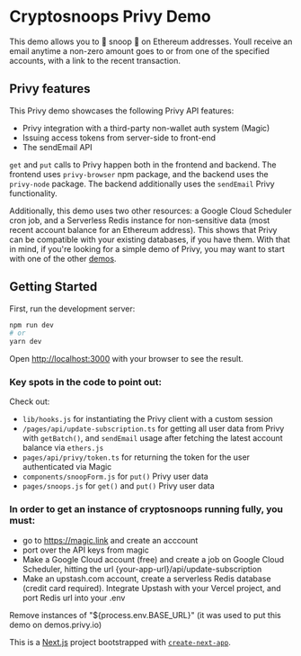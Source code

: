 # Cryptosnoops Privy Demo 

This demo allows you to 🌚 snoop 🌚 on Ethereum addresses. Youll receive an email anytime a non-zero amount goes to or from one of the specified accounts, with a link to the recent transaction.

## Privy features

This Privy demo showcases the following Privy API features:
- Privy integration with a third-party non-wallet auth system (Magic)
- Issuing access tokens from server-side to front-end
- The sendEmail API

`get` and `put` calls to Privy happen both in the frontend and backend. The frontend uses `privy-browser` npm package, and the backend uses the `privy-node` package. The backend additionally uses the `sendEmail` Privy functionality. 

Additionally, this demo uses two other resources: a Google Cloud Scheduler cron job, and a Serverless Redis instance for non-sensitive data (most recent account balance for an Ethereum address). This shows that Privy can be compatible with your existing databases, if you have them. With that in mind, if you're looking for a simple demo of Privy, you may want to start with one of the other [demos](https://demos.privy.io). 

## Getting Started

First, run the development server:

```bash
npm run dev
# or
yarn dev
```

Open [http://localhost:3000](http://localhost:3000) with your browser to see the result.

### Key spots in the code to point out: 

Check out: 
- `lib/hooks.js` for instantiating the Privy client with a custom session
- `/pages/api/update-subscription.ts` for getting all user data from Privy with `getBatch()`, and `sendEmail` usage after fetching the latest account balance via `ethers.js`
- `pages/api/privy/token.ts` for returning the token for the user authenticated via Magic
- `components/snoopForm.js` for `put()` Privy user data 
- `pages/snoops.js` for `get()` and `put()` Privy user data 

### In order to get an instance of cryptosnoops running fully, you must: 
- go to https://magic.link and create an acccount 
- port over the API keys from magic 
- Make a Google Cloud account (free) and create a job on Google Cloud Scheduler, hitting the url {your-app-url}/api/update-subscription
- Make an upstash.com account, create a serverless Redis database (credit card required). Integrate Upstash with your Vercel project, and port Redis url into your .env 

Remove instances of "${process.env.BASE_URL}" (it was used to put this demo on demos.privy.io)



This is a [Next.js](https://nextjs.org/) project bootstrapped with [`create-next-app`](https://github.com/vercel/next.js/tree/canary/packages/create-next-app).
